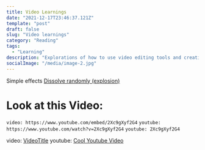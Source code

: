 ```yaml
---
title: Video Learnings
date: "2021-12-17T23:46:37.121Z"
template: "post"
draft: false
slug: "Video learnings"
category: "Reading"
tags:
  - "Learning"
description: "Explorations of how to use video editing tools and creating compelling story lines"
socialImage: "/media/image-2.jpg"
---
```


Simple effects
[Dissolve randomly (explosion)](https://www.youtube.com/watch?v=85cUSrjVukY&t=370s)


# Look at this Video:

`video: https://www.youtube.com/embed/2Xc9gXyf2G4`
`youtube: https://www.youtube.com/watch?v=2Xc9gXyf2G4`
`youtube: 2Xc9gXyf2G4`

video: [VideoTitle](https://www.youtube.com/embed/2Xc9gXyf2G4) 
youtube: [Cool Youtube Video](https://www.youtube.com/watch?v=2Xc9gXyf2G4)